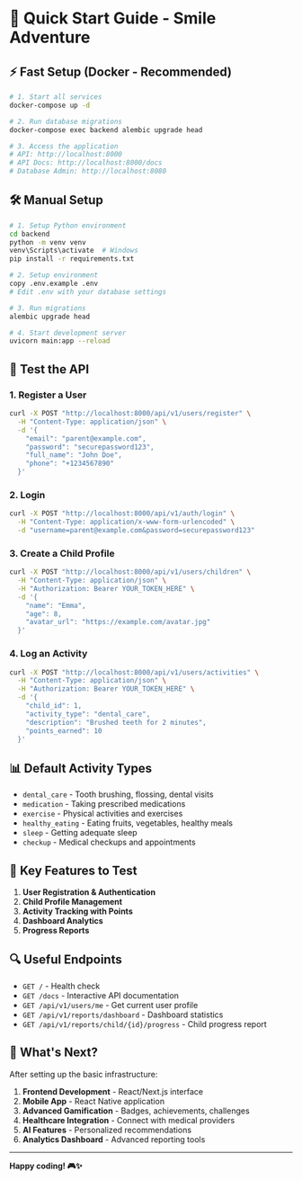 # 🚀 Quick Start Guide - Smile Adventure

## ⚡ Fast Setup (Docker - Recommended)

```bash
# 1. Start all services
docker-compose up -d

# 2. Run database migrations
docker-compose exec backend alembic upgrade head

# 3. Access the application
# API: http://localhost:8000
# API Docs: http://localhost:8000/docs
# Database Admin: http://localhost:8080
```

## 🛠️ Manual Setup

```bash
# 1. Setup Python environment
cd backend
python -m venv venv
venv\Scripts\activate  # Windows
pip install -r requirements.txt

# 2. Setup environment
copy .env.example .env
# Edit .env with your database settings

# 3. Run migrations
alembic upgrade head

# 4. Start development server
uvicorn main:app --reload
```

## 🧪 Test the API

### 1. Register a User
```bash
curl -X POST "http://localhost:8000/api/v1/users/register" \
  -H "Content-Type: application/json" \
  -d '{
    "email": "parent@example.com",
    "password": "securepassword123",
    "full_name": "John Doe",
    "phone": "+1234567890"
  }'
```

### 2. Login
```bash
curl -X POST "http://localhost:8000/api/v1/auth/login" \
  -H "Content-Type: application/x-www-form-urlencoded" \
  -d "username=parent@example.com&password=securepassword123"
```

### 3. Create a Child Profile
```bash
curl -X POST "http://localhost:8000/api/v1/users/children" \
  -H "Content-Type: application/json" \
  -H "Authorization: Bearer YOUR_TOKEN_HERE" \
  -d '{
    "name": "Emma",
    "age": 8,
    "avatar_url": "https://example.com/avatar.jpg"
  }'
```

### 4. Log an Activity
```bash
curl -X POST "http://localhost:8000/api/v1/users/activities" \
  -H "Content-Type: application/json" \
  -H "Authorization: Bearer YOUR_TOKEN_HERE" \
  -d '{
    "child_id": 1,
    "activity_type": "dental_care",
    "description": "Brushed teeth for 2 minutes",
    "points_earned": 10
  }'
```

## 📊 Default Activity Types

- `dental_care` - Tooth brushing, flossing, dental visits
- `medication` - Taking prescribed medications
- `exercise` - Physical activities and exercises
- `healthy_eating` - Eating fruits, vegetables, healthy meals
- `sleep` - Getting adequate sleep
- `checkup` - Medical checkups and appointments

## 🎯 Key Features to Test

1. **User Registration & Authentication**
2. **Child Profile Management**
3. **Activity Tracking with Points**
4. **Dashboard Analytics**
5. **Progress Reports**

## 🔍 Useful Endpoints

- `GET /` - Health check
- `GET /docs` - Interactive API documentation
- `GET /api/v1/users/me` - Get current user profile
- `GET /api/v1/reports/dashboard` - Dashboard statistics
- `GET /api/v1/reports/child/{id}/progress` - Child progress report

## 🎉 What's Next?

After setting up the basic infrastructure:

1. **Frontend Development** - React/Next.js interface
2. **Mobile App** - React Native application
3. **Advanced Gamification** - Badges, achievements, challenges
4. **Healthcare Integration** - Connect with medical providers
5. **AI Features** - Personalized recommendations
6. **Analytics Dashboard** - Advanced reporting tools

---

**Happy coding! 🎮✨**

